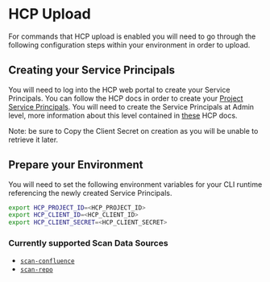 # HCP Upload

For commands that HCP upload is enabled you will need to go through the following configuration steps within your environment in order to upload.

## Creating your Service Principals

You will need to log into the HCP web portal to create your Service Principals. You can follow the HCP docs in order to create your [Project Service Principals](https://developer.hashicorp.com/hcp/docs/hcp/admin/iam/service-principals#project-level-service-principals-1). You will need to create the Service Principals at Admin level, more information about this level contained in [these](https://developer.hashicorp.com/hcp/docs/hcp/admin/iam/users#project-role) HCP docs.

Note: be sure to Copy the Client Secret on creation as you will be unable to retrieve it later.

## Prepare your Environment

You will need to set the following environment variables for your CLI runtime referencing the newly created Service Principals.

```bash
export HCP_PROJECT_ID=<HCP_PROJECT_ID>
export HCP_CLIENT_ID=<HCP_CLIENT_ID>
export HCP_CLIENT_SECRET=<HCP_CLIENT_SECRET>
```

### Currently supported Scan Data Sources

* [`scan-confluence`](confluence.md)
* [`scan-repo`](git.md)

